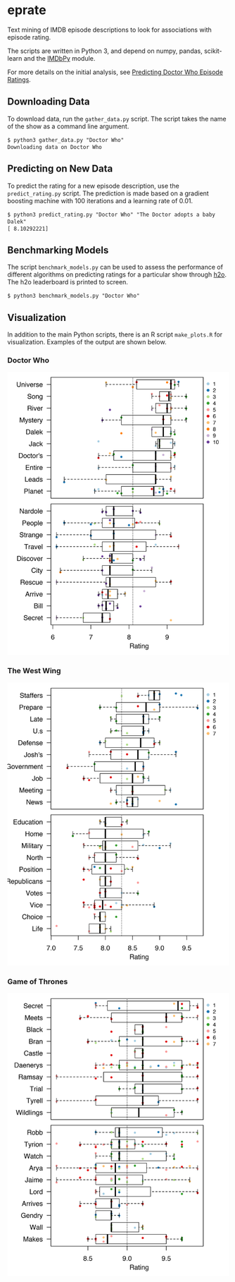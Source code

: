 # eprate
Text mining of IMDB episode descriptions to look for associations with episode rating.

The scripts are written in Python 3, and depend on numpy, pandas, scikit-learn and the [IMDbPy](http://imdbpy.sourceforge.io) module.

For more details on the initial analysis, see [Predicting Doctor Who Episode Ratings](https://erle.io/blog/2018-03-05-predicting-imdb-episode-ratings/).


## Downloading Data

To download data, run the `gather_data.py` script. The script takes the name of the show as a command line argument.

```
$ python3 gather_data.py "Doctor Who"
Downloading data on Doctor Who
```

## Predicting on New Data

To predict the rating for a new episode description, use the `predict_rating.py` script. The prediction is made based on a gradient boosting machine with 100 iterations and a learning rate of 0.01.

```
$ python3 predict_rating.py "Doctor Who" "The Doctor adopts a baby Dalek"
[ 8.10292221]
```

## Benchmarking Models

The script `benchmark_models.py` can be used to assess the performance of different algorithms on predicting ratings for a particular show through [h2o](http://h2o.ai). The h2o leaderboard is printed to screen.

```
$ python3 benchmark_models.py "Doctor Who"
```


## Visualization

In addition to the main Python scripts, there is an R script `make_plots.R` for visualization. Examples of the output are shown below.

### Doctor Who
![Doctor Who](plots/doctor_who.png) 


### The West Wing
![The West Wing](plots/the_west_wing.png) 

### Game of Thrones
![Game of Thrones](plots/game_of_thrones.png)
